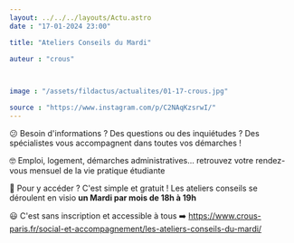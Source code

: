 ```yaml
---
layout: ../../../layouts/Actu.astro
date : "17-01-2024 23:00"

title: "Ateliers Conseils du Mardi"

auteur : "crous"

 

image : "/assets/fildactus/actualites/01-17-crous.jpg"

source : "https://www.instagram.com/p/C2NAqKzsrwI/"
---
```



😕 Besoin d'informations ? Des questions ou des inquiétudes ? Des spécialistes vous accompagnent dans toutes vos démarches !

🤓 Emploi, logement, démarches administratives... retrouvez votre rendez-vous mensuel de la vie pratique étudiante

🔔 Pour y accéder ? C'est simple et gratuit ! Les ateliers conseils se déroulent en visio __un Mardi par mois de 18h à 19h__

😃 C'est sans inscription et accessible à tous ➡️ https://www.crous-paris.fr/social-et-accompagnement/les-ateliers-conseils-du-mardi/
